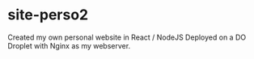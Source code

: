 # site-perso2

Created my own personal website in React / NodeJS 
Deployed on a DO Droplet with Nginx as my webserver.
